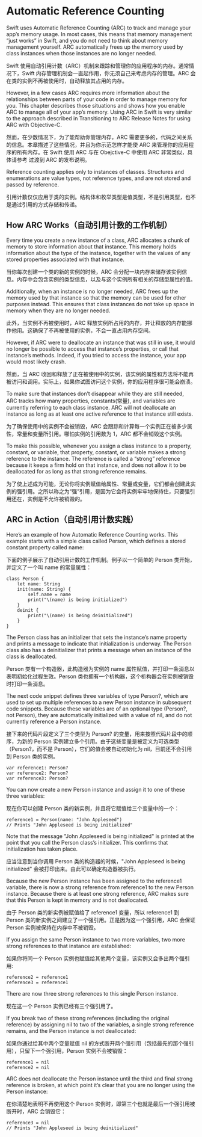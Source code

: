 # Automatic Reference Counting

Swift uses Automatic Reference Counting (ARC) to track and manage your app’s memory usage. In most cases, this means that memory management “just works” in Swift, and you do not need to think about memory management yourself. ARC automatically frees up the memory used by class instances when those instances are no longer needed.

Swift 使用自动引用计数（ARC）机制来跟踪和管理你的应用程序的内存。通常情况下，Swift 内存管理机制会一直起作用，你无须自己来考虑内存的管理。ARC 会在类的实例不再被使用时，自动释放其占用的内存。

However, in a few cases ARC requires more information about the relationships between parts of your code in order to manage memory for you. This chapter describes those situations and shows how you enable ARC to manage all of your app’s memory. Using ARC in Swift is very similar to the approach described in Transitioning to ARC Release Notes for using ARC with Objective-C.

然而，在少数情况下，为了能帮助你管理内存，ARC 需要更多的，代码之间关系的信息。本章描述了这些情况，并且为你示范怎样才能使 ARC 来管理你的应用程序的所有内存。在 Swift 使用 ARC 与在 Obejctive-C 中使用 ARC 非常类似，具体请参考 过渡到 ARC 的发布说明。

Reference counting applies only to instances of classes. Structures and enumerations are value types, not reference types, and are not stored and passed by reference.

引用计数仅仅应用于类的实例。结构体和枚举类型是值类型，不是引用类型，也不是通过引用的方式存储和传递。

## How ARC Works（自动引用计数的工作机制）

Every time you create a new instance of a class, ARC allocates a chunk of memory to store information about that instance. This memory holds information about the type of the instance, together with the values of any stored properties associated with that instance.

当你每次创建一个类的新的实例的时候，ARC 会分配一块内存来储存该实例信息。内存中会包含实例的类型信息，以及与这个实例所有相关的存储型属性的值。

Additionally, when an instance is no longer needed, ARC frees up the memory used by that instance so that the memory can be used for other purposes instead. This ensures that class instances do not take up space in memory when they are no longer needed.

此外，当实例不再被使用时，ARC 释放实例所占用的内存，并让释放的内存能挪作他用。这确保了不再被使用的实例，不会一直占用内存空间。

However, if ARC were to deallocate an instance that was still in use, it would no longer be possible to access that instance’s properties, or call that instance’s methods. Indeed, if you tried to access the instance, your app would most likely crash.

然而，当 ARC 收回和释放了正在被使用中的实例，该实例的属性和方法将不能再被访问和调用。实际上，如果你试图访问这个实例，你的应用程序很可能会崩溃。

To make sure that instances don’t disappear while they are still needed, ARC tracks how many properties, constants(常量), and variables are currently referring to each class instance. ARC will not deallocate an instance as long as at least one active reference to that instance still exists.

为了确保使用中的实例不会被销毁，ARC 会跟踪和计算每一个实例正在被多少属性，常量和变量所引用。哪怕实例的引用数为 1，ARC 都不会销毁这个实例。

To make this possible, whenever you assign a class instance to a property, constant, or variable, that property, constant, or variable makes a strong reference to the instance. The reference is called a “strong” reference because it keeps a firm hold on that instance, and does not allow it to be deallocated for as long as that strong reference remains.

为了使上述成为可能，无论你将实例赋值给属性、常量或变量，它们都会创建此实例的强引用。之所以称之为“强”引用，是因为它会将实例牢牢地保持住，只要强引用还在，实例是不允许被销毁的。

## ARC in Action（自动引用计数实践）

Here’s an example of how Automatic Reference Counting works. This example starts with a simple class called Person, which defines a stored constant property called name:

下面的例子展示了自动引用计数的工作机制。例子以一个简单的 Person 类开始，并定义了一个叫 name 的常量属性：

```
class Person {
    let name: String
    init(name: String) {
        self.name = name
        print("\(name) is being initialized")
    }
    deinit {
        print("\(name) is being deinitialized")
    }
}
```

The Person class has an initializer that sets the instance’s name property and prints a message to indicate that initialization is underway. The Person class also has a deinitializer that prints a message when an instance of the class is deallocated.

Person 类有一个构造器，此构造器为实例的 name 属性赋值，并打印一条消息以表明初始化过程生效。Person 类也拥有一个析构器，这个析构器会在实例被销毁时打印一条消息。

The next code snippet defines three variables of type Person?, which are used to set up multiple references to a new Person instance in subsequent code snippets. Because these variables are of an optional type (Person?, not Person), they are automatically initialized with a value of nil, and do not currently reference a Person instance.

接下来的代码片段定义了三个类型为 Person? 的变量，用来按照代码片段中的顺序，为新的 Person 实例建立多个引用。由于这些变量是被定义为可选类型（Person?，而不是 Person），它们的值会被自动初始化为 nil，目前还不会引用到 Person 类的实例。

```
var reference1: Person?
var reference2: Person?
var reference3: Person?
```

You can now create a new Person instance and assign it to one of these three variables:

现在你可以创建 Person 类的新实例，并且将它赋值给三个变量中的一个：

```
reference1 = Person(name: "John Appleseed")
// Prints "John Appleseed is being initialized"
```

Note that the message "John Appleseed is being initialized" is printed at the point that you call the Person class’s initializer. This confirms that initialization has taken place.

应当注意到当你调用 Person 类的构造器的时候，"John Appleseed is being initialized" 会被打印出来。由此可以确定构造器被执行。

Because the new Person instance has been assigned to the reference1 variable, there is now a strong reference from reference1 to the new Person instance. Because there is at least one strong reference, ARC makes sure that this Person is kept in memory and is not deallocated.

由于 Person 类的新实例被赋值给了 reference1 变量，所以 reference1 到 Person 类的新实例之间建立了一个强引用。正是因为这一个强引用，ARC 会保证 Person 实例被保持在内存中不被销毁。

If you assign the same Person instance to two more variables, two more strong references to that instance are established:

如果你将同一个 Person 实例也赋值给其他两个变量，该实例又会多出两个强引用:

```
reference2 = reference1
reference3 = reference1
```

There are now three strong references to this single Person instance.

现在这一个 Person 实例已经有三个强引用了。

If you break two of these strong references (including the original reference) by assigning nil to two of the variables, a single strong reference remains, and the Person instance is not deallocated:

如果你通过给其中两个变量赋值 nil 的方式断开两个强引用（包括最先的那个强引用），只留下一个强引用，Person 实例不会被销毁：

```
reference1 = nil
reference2 = nil
```

ARC does not deallocate the Person instance until the third and final strong reference is broken, at which point it’s clear that you are no longer using the Person instance:

在你清楚地表明不再使用这个 Person 实例时，即第三个也就是最后一个强引用被断开时，ARC 会销毁它：

```
reference3 = nil
// Prints "John Appleseed is being deinitialized"
```











